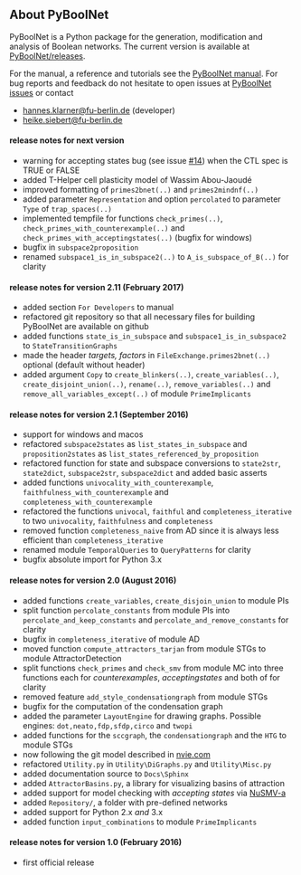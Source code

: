 

## About PyBoolNet
PyBoolNet is a Python package for the generation, modification and analysis of Boolean networks.
The current version is available at [PyBoolNet/releases](http://github.com/hklarner/PyBoolNet/releases).

For the manual, a reference and tutorials see the [PyBoolNet manual](http://github.com/hklarner/PyBoolNet/releases).
For bug reports and feedback do not hesitate to open issues at [PyBoolNet issues](http://github.com/hklarner/PyBoolNet/issues) or contact

 * hannes.klarner@fu-berlin.de (developer)
 * heike.siebert@fu-berlin.de


#### release notes for next version
- warning for accepting states bug (see issue [#14](http://github.com/hklarner/PyBoolNet/issues/14)) when the CTL spec is TRUE or FALSE
- added T-Helper cell plasticity model of Wassim Abou-Jaoudé
- improved formatting of `primes2bnet(..)` and `primes2mindnf(..)`
- added parameter `Representation` and option `percolated` to parameter `Type` of `trap_spaces(..)`
- implemented tempfile for functions `check_primes(..)`, `check_primes_with_counterexample(..)` and `check_primes_with_acceptingstates(..)` (bugfix for windows)
- bugfix in `subspace2proposition`
- renamed `subspace1_is_in_subspace2(..)` to `A_is_subspace_of_B(..)` for clarity


#### release notes for version 2.11 (February 2017)
- added section `For Developers` to manual
- refactored git repository so that all necessary files for building PyBoolNet are available on github
- added functions `state_is_in_subspace` and `subspace1_is_in_subspace2` to `StateTransitionGraphs`
- made the header _targets, factors_ in `FileExchange.primes2bnet(..)` optional (default without header)
- added argument `Copy` to `create_blinkers(..)`, `create_variables(..)`, `create_disjoint_union(..)`, `rename(..)`, `remove_variables(..)` and `remove_all_variables_except(..)` of module `PrimeImplicants`


#### release notes for version 2.1 (September 2016)
- support for windows and macos
- refactored `subspace2states` as `list_states_in_subspace` and `proposition2states` as `list_states_referenced_by_proposition`
- refactored function for state and subspace conversions to `state2str`, `state2dict`, `subspace2str`, `subspace2dict` and added basic asserts 
- added functions `univocality_with_counterexample`, `faithfulness_with_counterexample` and `completeness_with_counterexample`
- refactored the functions `univocal`, `faithful` and `completeness_iterative` to two `univocality`, `faithfulness` and `completeness`
- removed function `completeness_naive` from AD since it is always less efficient than `completeness_iterative`
- renamed module `TemporalQueries` to `QueryPatterns` for clarity
- bugfix absolute import for Python 3.x


#### release notes for version 2.0 (August 2016)
- added functions `create_variables`, `create_disjoin_union` to module PIs
- split function `percolate_constants` from module PIs into `percolate_and_keep_constants` and `percolate_and_remove_constants` for clarity
- bugfix in `completeness_iterative` of module AD
- moved function `compute_attractors_tarjan` from module STGs to module AttractorDetection
- split functions `check_primes` and `check_smv` from module MC into three functions each for _counterexamples_, _acceptingstates_ and both of for clarity
- removed feature `add_style_condensationgraph` from module STGs
- bugfix for the computation of the condensation graph
- added the parameter `LayoutEngine` for drawing graphs. Possible engines: `dot,neato,fdp,sfdp,circo` and `twopi`
- added functions for the `sccgraph`, the `condensationgraph` and the `HTG` to module STGs
- now following the git model described in [nvie.com](http://nvie.com/posts/a-successful-git-branching-model/)
- refactored `Utility.py` in `Utility\DiGraphs.py` and `Utility\Misc.py`
- added documentation source to `Docs\Sphinx`
- added `AttractorBasins.py`, a library for visualizing basins of attraction
- added support for model checking with _accepting states_ via [NuSMV-a](https://github.com/hklarner/NuSMV-a)
- added `Repository/`, a folder with pre-defined networks
- added support for Python 2.x _and_ 3.x
- added function `input_combinations` to module `PrimeImplicants`

#### release notes for version 1.0 (February 2016)
- first official release



